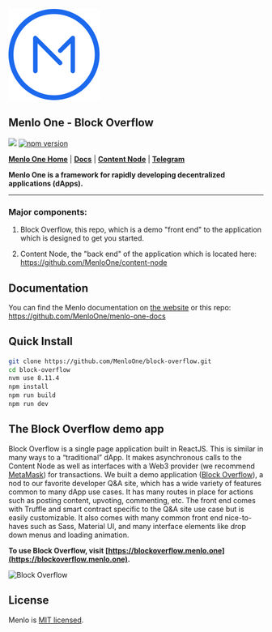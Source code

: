 ![Menlo One](https://raw.githubusercontent.com/MenloOne/menlo-one-logos/master/menlo-one-blue-logo-transparent90x90.svg?sanitize=true "")

## Menlo One - Block Overflow
[![](https://img.shields.io/badge/license-MIT-blue.svg)](https://github.com/MenloOne/temp/blob/master/LICENSE)
[![npm version](https://badge.fury.io/js/menlo-token.svg)](https://badge.fury.io/js/menlo-token)

**[Menlo One Home](https://menlo.one)** |
**[Docs](https://menlo.one/docs)** | 
**[Content Node](https://github.com/MenloOne/content-node)** | 
**[Telegram](https://t.me/MenloOne)**

**Menlo One is a framework for rapidly developing decentralized applications (dApps).**

---

### Major components:

1. Block Overflow, this repo, which is a demo "front end" to the application which is designed to get you started. 

2. Content Node, the "back end" of the application which is located here: https://github.com/MenloOne/content-node


## Documentation

You can find the Menlo documentation on [the website](http://www.menlo.one/docs/) or this repo: https://github.com/MenloOne/menlo-one-docs


## Quick Install

```bash
git clone https://github.com/MenloOne/block-overflow.git
cd block-overflow
nvm use 8.11.4
npm install
npm run build
npm run dev
```
## The Block Overflow demo app

Block Overflow is a single page application built in ReactJS. This is similar in many ways to a “traditional” dApp. It makes asynchronous calls to the Content Node as well as interfaces with a Web3 provider (we recommend [MetaMask](https://metamask.io)) for transactions. We built a demo application ([Block Overflow](https://blockoverflow.menlo.one)), a nod to our favorite developer Q&A site, which has a wide variety of features common to many dApp use cases. It has many routes in place for actions such as posting content, upvoting, commenting, etc. The front end comes with Truffle and smart contract specific to the Q&A site use case but is easily customizable. It also comes with many common front end nice-to-haves such as Sass, Material UI, and many interface elements like drop down menus and loading animation. 

**To use Block Overflow, visit [https://blockoverflow.menlo.one](https://blockoverflow.menlo.one).** 


![Block Overflow](https://cdn-images-1.medium.com/max/1000/1*8NGIONEC_UTSsorp_2mpsg.jpeg)

## License
Menlo is [MIT licensed](LICENSE).
